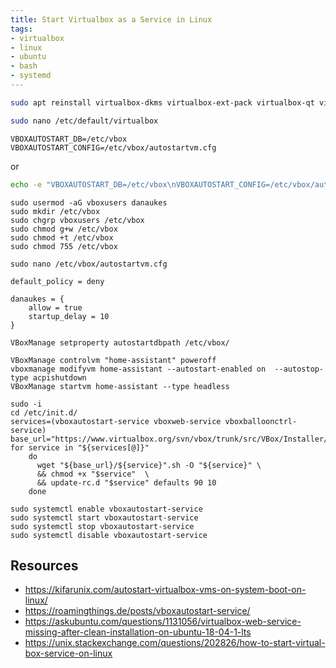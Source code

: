 ```yaml
---
title: Start Virtualbox as a Service in Linux
tags:
- virtualbox
- linux
- ubuntu
- bash
- systemd
---
```


```bash
sudo apt reinstall virtualbox-dkms virtualbox-ext-pack virtualbox-qt virtualbox
```

```bash
sudo nano /etc/default/virtualbox 
```

```
VBOXAUTOSTART_DB=/etc/vbox
VBOXAUTOSTART_CONFIG=/etc/vbox/autostartvm.cfg
```

or 

```bash
echo -e "VBOXAUTOSTART_DB=/etc/vbox\nVBOXAUTOSTART_CONFIG=/etc/vbox/autostartvm.cfg" | sudo tee /etc/default/virtualbox
```

```
sudo usermod -aG vboxusers danaukes
sudo mkdir /etc/vbox
sudo chgrp vboxusers /etc/vbox
sudo chmod g+w /etc/vbox
sudo chmod +t /etc/vbox
sudo chmod 755 /etc/vbox

sudo nano /etc/vbox/autostartvm.cfg
```

```
default_policy = deny

danaukes = {
    allow = true
    startup_delay = 10
}
```


```
VBoxManage setproperty autostartdbpath /etc/vbox/
```

```
VBoxManage controlvm "home-assistant" poweroff
vboxmanage modifyvm home-assistant --autostart-enabled on  --autostop-type acpishutdown
VBoxManage startvm home-assistant --type headless
```


```
sudo -i
cd /etc/init.d/
services=(vboxautostart-service vboxweb-service vboxballoonctrl-service)
base_url="https://www.virtualbox.org/svn/vbox/trunk/src/VBox/Installer/linux"
for service in "${services[@]}"
    do
      wget "${base_url}/${service}".sh -O "${service}" \
      && chmod +x "$service"  \
      && update-rc.d "$service" defaults 90 10
    done
```

```
sudo systemctl enable vboxautostart-service
sudo systemctl start vboxautostart-service
sudo systemctl stop vboxautostart-service
sudo systemctl disable vboxautostart-service
```

## Resources

* <https://kifarunix.com/autostart-virtualbox-vms-on-system-boot-on-linux/>
* <https://roamingthings.de/posts/vboxautostart-service/>
* <https://askubuntu.com/questions/1131056/virtualbox-web-service-missing-after-clean-installation-on-ubuntu-18-04-1-lts>
* <https://unix.stackexchange.com/questions/202826/how-to-start-virtual-box-service-on-linux>